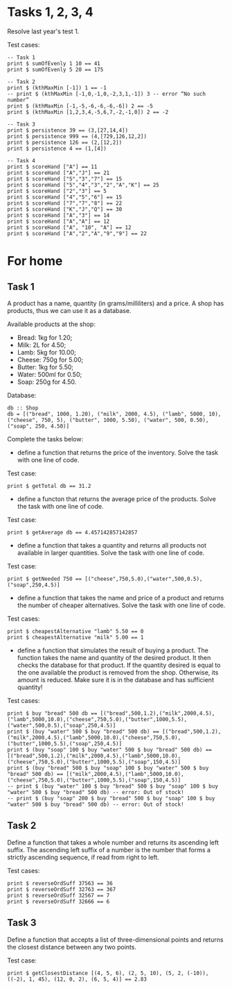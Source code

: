 # Tasks 1, 2, 3, 4

Resolve last year's test 1.

Test cases:

    -- Task 1
    print $ sumOfEvenly 1 10 == 41
    print $ sumOfEvenly 5 20 == 175

    -- Task 2
    print $ (kthMaxMin [-1]) 1 == -1
    -- print $ (kthMaxMin [-1,0,-1,0,-2,3,1,-1]) 3 -- error “No such number”
    print $ (kthMaxMin [-1,-5,-6,-6,-6,-6]) 2 == -5
    print $ (kthMaxMin [1,2,3,4,-5,6,7,-2,-1,0]) 2 == -2

    -- Task 3
    print $ persistence 39 == (3,[27,14,4])
    print $ persistence 999 == (4,[729,126,12,2])
    print $ persistence 126 == (2,[12,2])
    print $ persistence 4 == (1,[4])

    -- Task 4
    print $ scoreHand ["A"] == 11
    print $ scoreHand ["A","J"] == 21
    print $ scoreHand ["5","3","7"] == 15
    print $ scoreHand ["5","4","3","2","A","K"] == 25
    print $ scoreHand ["2","3"] == 5
    print $ scoreHand ["4","5","6"] == 15
    print $ scoreHand ["7","7","8"] == 22
    print $ scoreHand ["K","J","Q"] == 30
    print $ scoreHand ["A","3"] == 14
    print $ scoreHand ["A","A"] == 12
    print $ scoreHand ["A", "10", "A"] == 12
    print $ scoreHand ["A","2","A","9","9"] == 22

# For home

## Task 1

A product has a name, quantity (in grams/milliliters) and a price. A shop has products, thus we can use it as a database.

Available products at the shop:

- Bread: 1kg for 1.20;
- Milk: 2L for 4.50;
- Lamb: 5kg for 10.00;
- Cheese: 750g for 5.00;
- Butter: 1kg for 5.50;
- Water: 500ml for 0.50;
- Soap: 250g for 4.50.

Database:

    db :: Shop
    db = [("bread", 1000, 1.20), ("milk", 2000, 4.5), ("lamb", 5000, 10), ("cheese", 750, 5), ("butter", 1000, 5.50), ("water", 500, 0.50), ("soap", 250, 4.50)]

Complete the tasks below:

- define a function that returns the price of the inventory. Solve the task with one line of code.

Test case:

    print $ getTotal db == 31.2

- define a functon that returns the average price of the products. Solve the task with one line of code.

Test case:

    print $ getAverage db == 4.457142857142857

- define a function that takes a quantity and returns all products not available in larger quantities. Solve the task with one line of code.

Test case:

    print $ getNeeded 750 == [("cheese",750,5.0),("water",500,0.5),("soap",250,4.5)]

- define a function that takes the name and price of a product and returns the number of cheaper alternatives. Solve the task with one line of code.

Test cases:

    print $ cheapestAlternative "lamb" 5.50 == 0
    print $ cheapestAlternative "milk" 5.00 == 1

- define a function that simulates the result of buying a product. The function takes the name and quantity of the desired product. It then checks the database for that product. If the quantity desired is equal to the one available the product is removed from the shop. Otherwise, its amount is reduced. Make sure it is in the database and has sufficient quantity!

Test cases:

    print $ buy "bread" 500 db == [("bread",500,1.2),("milk",2000,4.5),("lamb",5000,10.0),("cheese",750,5.0),("butter",1000,5.5),("water",500,0.5),("soap",250,4.5)]
    print $ (buy "water" 500 $ buy "bread" 500 db) == [("bread",500,1.2),("milk",2000,4.5),("lamb",5000,10.0),("cheese",750,5.0),("butter",1000,5.5),("soap",250,4.5)]
    print $ (buy "soap" 100 $ buy "water" 500 $ buy "bread" 500 db) == [("bread",500,1.2),("milk",2000,4.5),("lamb",5000,10.0),("cheese",750,5.0),("butter",1000,5.5),("soap",150,4.5)]
    print $ (buy "bread" 500 $ buy "soap" 100 $ buy "water" 500 $ buy "bread" 500 db) == [("milk",2000,4.5),("lamb",5000,10.0),("cheese",750,5.0),("butter",1000,5.5),("soap",150,4.5)]
    -- print $ (buy "water" 100 $ buy "bread" 500 $ buy "soap" 100 $ buy "water" 500 $ buy "bread" 500 db) -- error: Out of stock!
    -- print $ (buy "soap" 200 $ buy "bread" 500 $ buy "soap" 100 $ buy "water" 500 $ buy "bread" 500 db) -- error: Out of stock!

## Task 2

Define a function that takes a whole number and returns its ascending left suffix. The ascending left suffix of a number is the number that forms a strictly ascending sequence, if read from right to left.

Test cases:

    print $ reverseOrdSuff 37563 == 36
    print $ reverseOrdSuff 32763 == 367
    print $ reverseOrdSuff 32567 == 7
    print $ reverseOrdSuff 32666 == 6

## Task 3

Define a function that accepts a list of three-dimensional points and returns the closest distance between any two points.

Test case:

    print $ getClosestDistance [(4, 5, 6), (2, 5, 10), (5, 2, (-10)), ((-2), 1, 45), (12, 0, 2), (6, 5, 4)] == 2.83
